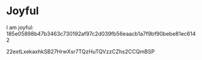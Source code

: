 # Joyful

I am joyful: 185e05898b47b3463c730192af97c2d039fb56eaacb1a7f9bf90bebe81ec6142


22extLxekaxhkSB27HrwXsr7TQzHuTQVzzCZhs2CCQmBSP